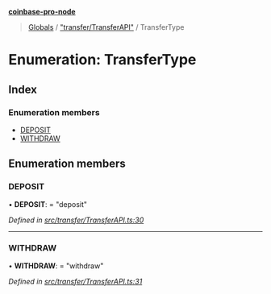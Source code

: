 **[coinbase-pro-node](../README.md)**

> [Globals](../globals.md) / ["transfer/TransferAPI"](../modules/_transfer_transferapi_.md) / TransferType

# Enumeration: TransferType

## Index

### Enumeration members

- [DEPOSIT](_transfer_transferapi_.transfertype.md#deposit)
- [WITHDRAW](_transfer_transferapi_.transfertype.md#withdraw)

## Enumeration members

### DEPOSIT

• **DEPOSIT**: = "deposit"

_Defined in [src/transfer/TransferAPI.ts:30](https://github.com/bennycode/coinbase-pro-node/blob/e431220/src/transfer/TransferAPI.ts#L30)_

---

### WITHDRAW

• **WITHDRAW**: = "withdraw"

_Defined in [src/transfer/TransferAPI.ts:31](https://github.com/bennycode/coinbase-pro-node/blob/e431220/src/transfer/TransferAPI.ts#L31)_
